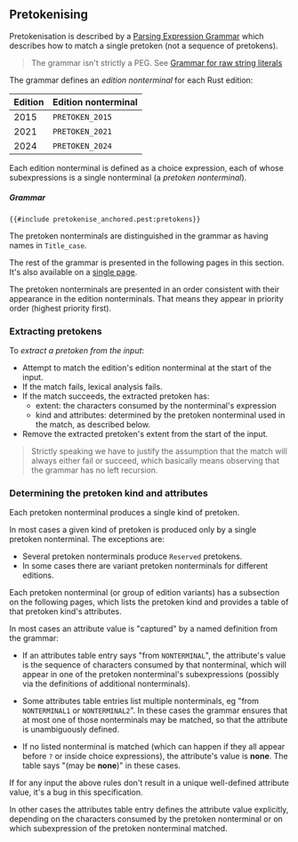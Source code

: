 ## Pretokenising

Pretokenisation is described by a [Parsing Expression Grammar](pegs.md) which describes how to match a single pretoken (not a sequence of pretokens).

> The grammar isn't strictly a PEG.
> See [Grammar for raw string literals](raw_strings.md)

The grammar defines an _edition nonterminal_ for each Rust edition:

| Edition | Edition nonterminal |
|---------|---------------------|
| 2015    | `PRETOKEN_2015`     |
| 2021    | `PRETOKEN_2021`     |
| 2024    | `PRETOKEN_2024`     |

Each edition nonterminal is defined as a choice expression, each of whose subexpressions is a single nonterminal (a _pretoken nonterminal_).

##### Grammar
```
{{#include pretokenise_anchored.pest:pretokens}}
```

The pretoken nonterminals are distinguished in the grammar as having names in `Title_case`.

The rest of the grammar is presented in the following pages in this section.
It's also available on a [single page](complete_pretoken_grammar.md).

The pretoken nonterminals are presented in an order consistent with their appearance in the edition nonterminals.
That means they appear in priority order (highest priority first).


### Extracting pretokens

To *extract a pretoken from the input*:

- Attempt to match the edition's edition nonterminal at the start of the input.
- If the match fails, lexical analysis fails.
- If the match succeeds, the extracted pretoken has:
   - extent: the characters consumed by the nonterminal's expression
   - kind and attributes: determined by the pretoken nonterminal used in the match, as described below.
- Remove the extracted pretoken's extent from the start of the input.

> Strictly speaking we have to justify the assumption that the match will always either fail or succeed,
> which basically means observing that the grammar has no left recursion.


### Determining the pretoken kind and attributes

Each pretoken nonterminal produces a single kind of pretoken.

In most cases a given kind of pretoken is produced only by a single pretoken nonterminal.
The exceptions are:
- Several pretoken nonterminals produce `Reserved` pretokens.
- In some cases there are variant pretoken nonterminals for different editions.

Each pretoken nonterminal (or group of edition variants) has a subsection on the following pages,
which lists the pretoken kind and provides a table of that pretoken kind's attributes.

In most cases an attribute value is "captured" by a named definition from the grammar:

- If an attributes table entry says "from `NONTERMINAL`",
the attribute's value is the sequence of characters consumed by that nonterminal,
which will appear in one of the pretoken nonterminal's subexpressions
(possibly via the definitions of additional nonterminals).

- Some attributes table entries list multiple nonterminals,
eg "from `NONTERMINAL1` or `NONTERMINAL2`".
In these cases the grammar ensures that at most one of those nonterminals may be matched,
so that the attribute is unambiguously defined.

- If no listed nonterminal is matched
(which can happen if they all appear before `?` or inside choice expressions),
the attribute's value is **none**.
The table says "(may be **none**)" in these cases.

If for any input the above rules don't result in a unique well-defined attribute value,
it's a bug in this specification.

In other cases the attributes table entry defines the attribute value explicitly,
depending on the characters consumed by the pretoken nonterminal or on which subexpression of the pretoken nonterminal matched.

